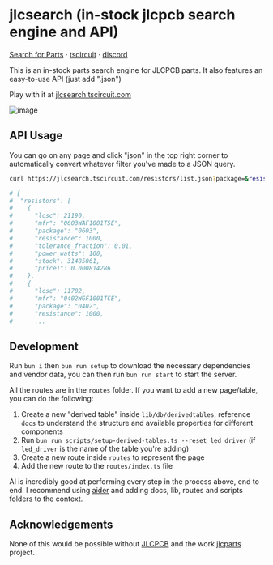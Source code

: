 # jlcsearch (in-stock jlcpcb search engine and API)

[Search for Parts](https://jlcsearch.tscircuit.com) ⋅ [tscircuit](https://github.com/tscircuit/tscircuit) ⋅ [discord](https://tscircuit.com/join)

This is an in-stock parts search engine for JLCPCB parts. It also
features an easy-to-use API (just add ".json")

Play with it at [jlcsearch.tscircuit.com](https://jlcsearch.tscircuit.com)

![image](https://github.com/user-attachments/assets/bf036e76-f67d-47f6-b1f8-01de0dfe3fd2)

## API Usage

You can go on any page and click "json" in the top right corner to automatically convert whatever filter you've made to a JSON query.

```bash
curl https://jlcsearch.tscircuit.com/resistors/list.json?package=&resistance=1k

# {
#  "resistors": [
#    {
#      "lcsc": 21190,
#      "mfr": "0603WAF1001T5E",
#      "package": "0603",
#      "resistance": 1000,
#      "tolerance_fraction": 0.01,
#      "power_watts": 100,
#      "stock": 31485061,
#      "price1": 0.000814286
#    },
#    {
#      "lcsc": 11702,
#      "mfr": "0402WGF1001TCE",
#      "package": "0402",
#      "resistance": 1000,
#      ...
```

## Development

Run `bun i` then `bun run setup` to download the necessary dependencies and vendor data,
you can then run `bun run start` to start the server.

All the routes are in the `routes` folder. If you want to add a new page/table,
you can do the following:

1. Create a new "derived table" inside `lib/db/derivedtables`, reference `docs`
   to understand the structure and available properties for different components
2. Run `bun run scripts/setup-derived-tables.ts --reset led_driver` (if `led_driver` is the name of the table you're adding)
3. Create a new route inside `routes` to represent the page
4. Add the new route to the `routes/index.ts` file

AI is incredibly good at performing every step in the process above, end to end.
I recommend using [aider](https://www.aider.chat/) and adding docs, lib, routes
and scripts folders to the context.

## Acknowledgements

None of this would be possible without [JLCPCB](https://jlcpcb.com) and the work
[jlcparts](https://github.com/yaqwsx/jlcparts) project.
